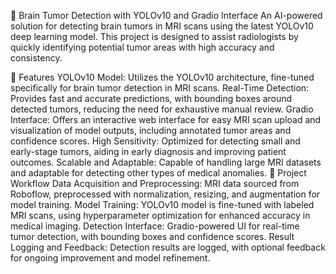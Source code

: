 🧠 Brain Tumor Detection with YOLOv10 and Gradio Interface
An AI-powered solution for detecting brain tumors in MRI scans using the latest YOLOv10 deep learning model. This project is designed to assist radiologists by quickly identifying potential tumor areas with high accuracy and consistency.

🚀 Features
YOLOv10 Model: Utilizes the YOLOv10 architecture, fine-tuned specifically for brain tumor detection in MRI scans.
Real-Time Detection: Provides fast and accurate predictions, with bounding boxes around detected tumors, reducing the need for exhaustive manual review.
Gradio Interface: Offers an interactive web interface for easy MRI scan upload and visualization of model outputs, including annotated tumor areas and confidence scores.
High Sensitivity: Optimized for detecting small and early-stage tumors, aiding in early diagnosis and improving patient outcomes.
Scalable and Adaptable: Capable of handling large MRI datasets and adaptable for detecting other types of medical anomalies.
📝 Project Workflow
Data Acquisition and Preprocessing: MRI data sourced from Roboflow, preprocessed with normalization, resizing, and augmentation for model training.
Model Training: YOLOv10 model is fine-tuned with labeled MRI scans, using hyperparameter optimization for enhanced accuracy in medical imaging.
Detection Interface: Gradio-powered UI for real-time tumor detection, with bounding boxes and confidence scores.
Result Logging and Feedback: Detection results are logged, with optional feedback for ongoing improvement and model refinement.
